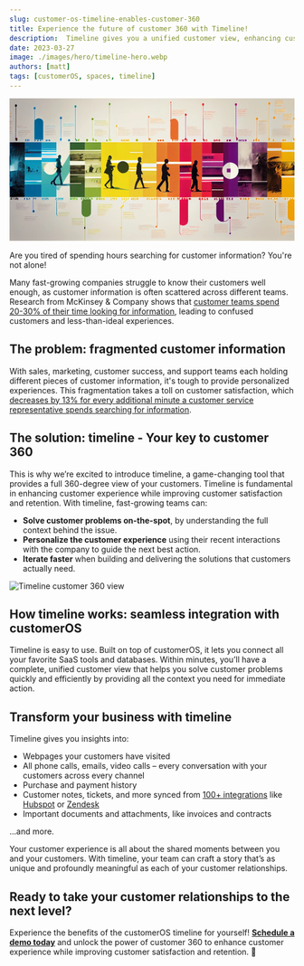 ```yaml
---
slug: customer-os-timeline-enables-customer-360
title: Experience the future of customer 360 with Timeline!
description:  Timeline gives you a unified customer view, enhancing customer experience while boosting customer satisfaction and retention. Schedule a demo today!
date: 2023-03-27
image: ./images/hero/timeline-hero.webp
authors: [matt]
tags: [customerOS, spaces, timeline]
---
```


![Experience customer 360 with Timeline!](images/hero/timeline-hero.webp)

Are you tired of spending hours searching for customer information? You're not alone!

Many fast-growing companies struggle to know their customers well enough, as customer information is often scattered across different teams. Research from McKinsey & Company shows that [customer teams spend 20-30% of their time looking for information][mckinsey], leading to confused customers and less-than-ideal experiences.

<!--truncate-->

## The problem: fragmented customer information

With sales, marketing, customer success, and support teams each holding different pieces of customer information, it's tough to provide personalized experiences. This fragmentation takes a toll on customer satisfaction, which [decreases by 13% for every additional minute a customer service representative spends searching for information][hbr].

## The solution:  timeline - Your key to customer 360

This is why we’re excited to introduce timeline, a game-changing tool that provides a full 360-degree view of your customers.  Timeline is fundamental in enhancing customer experience while improving customer satisfaction and retention.  With timeline, fast-growing teams can:

- **Solve customer problems on-the-spot**, by understanding the full context behind the issue.
- **Personalize the customer experience** using their recent interactions with the company to guide the next best action.
- **Iterate faster** when building and delivering the solutions that customers actually need.

![Timeline customer 360 view](images/Timeline-only.gif)

## How timeline works: seamless integration with customerOS

Timeline is easy to use.  Built on top of customerOS, it lets you connect all your favorite SaaS tools and databases.  Within minutes, you’ll have a complete, unified customer view  that helps you solve customer problems quickly and efficiently by providing all the context you need for immediate action.

## Transform your business with timeline

Timeline gives you insights into:

- Webpages your customers have visited
- All phone calls, emails, video calls – every conversation with your customers across every channel
- Purchase and payment history
- Customer notes, tickets, and more synced from [100+ integrations][catalog] like [Hubspot][hubspot] or [Zendesk][zendesk]
- Important documents and attachments, like invoices and contracts

…and more.  

Your customer experience is all about the shared moments between you and your customers.  With timeline, your team can craft a story that’s as unique and profoundly meaningful as each of your customer relationships.  

## Ready to take your customer relationships to the next level?

Experience the benefits of the customerOS timeline for yourself!  [**Schedule a demo today**][demo] and unlock the power of customer 360 to enhance customer experience while improving customer satisfaction and retention. 🚀

<!---References--->

[catalog]: /guides/integration-catalog/
[demo]: /
[hbr]: https://hbr.org/2007/02/understanding-customer-experience
[hubspot]: /blog/hubspot-integration-customer-os/
[mckinsey]: https://www.mckinsey.com/capabilities/people-and-organizational-performance/our-insights/if-were-all-so-busy-why-isnt-anything-getting-done
[zendesk]: /blog/customer-os-zendesk-integration/
